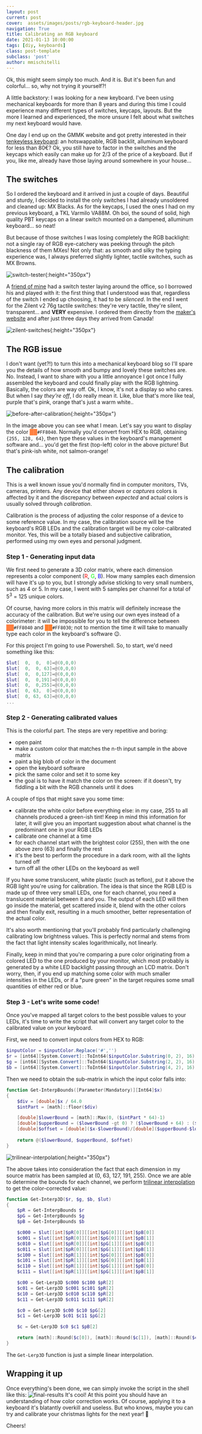 ```yaml
---
layout: post
current: post
cover:  assets/images/posts/rgb-keyboard-header.jpg
navigation: True
title: Calibrating an RGB keyboard
date: 2021-01-13 10:00:00
tags: [diy, keyboards]
class: post-template
subclass: 'post'
author: mmischitelli
---
```


Ok, this might seem simply too much. And it is. But it's been fun and colorful... so, why not trying it yourself?!

A little backstory: I was looking for a new keyboard. I've been using mechanical keyboards for more than 8 years and during this time I could experience many different types of switches, keycaps, layouts. But the more I learned and experienced, the more unsure I felt about what switches my next keyboard would have.

One day I end up on the GMMK website and got pretty interested in their [tenkeyless keyboard](https://www.pcgamingrace.com/products/gmmk-tkl-tenkeyless-brown-switch): an hotswappable, RGB backlit, alluminum keyboard for less than 80€? Ok, you still have to factor in the switches and the keycaps which easily can make up for 2/3 of the price of a keyboard. But if you, like me, already have those laying around somewhere in your house...

## The switches

So I ordered the keyboard and it arrived in just a couple of days. Beautiful and sturdy, I decided to install the only switches I had already unsoldered and cleaned up: MX Blacks. As for the keycaps, I used the ones I had on my previous keyboard, a TKL Varmilo VA88M. Oh boi, the sound of solid, high quality PBT keycaps on a linear switch mounted on a dampened, alluminum keyboard... so neat!

But because of those switches I was losing completely the RGB backlight: not a single ray of RGB eye-catchery was peeking through the pitch blackness of them MXes! Not only that: as smooth and silky the typing experience was, I always preferred slightly lighter, tactile switches, such as MX Browns.

![switch-tester](/assets/images/posts/switch-tester.jpg "72 switches tester"){:height="350px"}

A [friend of mine](https://ubik.dev/) had a switch tester laying around the office, so I borrowed his and played with it: the first thing that I understood was that, regardless of the switch I ended up choosing, it had to be *silenced*. In the end I went for the Zilent v2 76g tactile switches: they're very tactile, they're silent, transparent... and **VERY** expensive. I ordered them directly from the [maker's website](https://zealpc.net/products/zilent) and after just three days they arrived from Canada!

![zilent-switches](/assets/images/posts/zilent-switches.jpg "Zilent v2 76g switches"){:height="350px"}

## The RGB issue

I don't want (yet?!) to turn this into a mechanical keyboard blog so I'll spare you the details of how smooth and bumpy and lovely these switches are. No. Instead, I want to share with you a little annoyance I got once I fully assembled the keyboard and could finally play with the RGB lightning. Basically, the colors are way off. Ok, I know, it's not a display so who cares. But when I say *they're off*, I do really mean it. Like, blue that's more like teal, purple that's pink, orange that's just a warm white.. 

![before-after-calibration](/assets/images/posts/rgb-before-after.jpg "Before / after calibration"){:height="350px"}

In the image above you can see what I mean. Let's say you want to display the color <span style="color:#FF8040">██</span>`#FF8040`. Normally you'd convert from HEX to RGB, obtaining `{255, 128, 64}`, then type these values in the keyboard's management software and... you'd get the first (top-left) color in the above picture! But that's pink-ish white, not salmon-orange!

## The calibration

This is a well known issue you'd normally find in computer monitors, TVs, cameras, printers. Any device that either *shows* or *captures* colors is affected by it and the discrepancy between *expected* and actual colors is usually solved through *calibration*.

Calibration is the process of adjusting the color response of a device to some reference value. In my case, the calibration source will be the keyboard's RGB LEDs and the calibration target will be my color-calibrated monitor. Yes, this will be a totally biased and subjective calibration, performed using my own eyes and personal judgment.

### Step 1 - Generating input data
We first need to generate a 3D color matrix, where each dimension represents a color component (<span style="color:#FF0000">R</span>, <span style="color:#00FF00">G</span>, <span style="color:#0000FF">B</span>). How many samples each dimension will have it's up to you, but I strongly advise sticking to very small numbers, such as 4 or 5. In my case, I went with 5 samples per channel for a total of 5<sup>3</sup> = 125 unique colors.

Of course, having more colors in this matrix will definitely increase the accuracy of the calibration. But we're using our own eyes instead of a colorimeter: it will be impossible for you to tell the difference between <span style="color:#FF8040">██</span>`#FF8040` and <span style="color:#FF8030">██</span>`#FF8030`; not to mention the time it will take to manually type each color in the keyboard's software 😉.

For this project I'm going to use Powershell. So, to start, we'd need something like this:
```powershell
$lut[  0,  0,  0]=@(0,0,0)
$lut[  0,  0, 63]=@(0,0,0)
$lut[  0,  0,127]=@(0,0,0)
$lut[  0,  0,191]=@(0,0,0)
$lut[  0,  0,255]=@(0,0,0)
$lut[  0, 63,  0]=@(0,0,0)
$lut[  0, 63, 63]=@(0,0,0)
...
```

### Step 2 - Generating calibrated values
This is the colorful part. The steps are very repetitive and boring:
* open paint
* make a custom color that matches the n-th input sample in the above matrix
* paint a big blob of color in the document
* open the keyboard software
* pick the same color and set it to some key
* the goal is to have it match the color on the screen: if it doesn't, try fiddling a bit with the RGB channels until it does

A couple of tips that might save you some time:
* calibrate the white color before everything else: in my case, 255 to all channels produced a green-ish tint! Keep in mind this information for later, it will give you an important suggestion about what channel is the predominant one in your RGB LEDs
* calibrate one channel at a time
* for each channel start with the brightest color (255), then with the one above zero (63) and finally the rest
* it's the best to perform the procedure in a dark room, with all the lights turned off
* turn off all the other LEDs on the keyboard as well

If you have some translucent, white plastic (such as teflon), put it above the RGB light you're using for calibration. The idea is that since the RGB LED is made up of three very small LEDs, one for each channel, you need a translucent material between it and you. The output of each LED will then go inside the material, get scattered inside it, blend with the other colors and then finally exit, resulting in a much smoother, better representation of the actual color.

It's also worth mentioning that you'll probably find particularly challenging calibrating low brightness values. This is perfectly normal and stems from the fact that light intensity scales logarithmically, not linearly.

Finally, keep in mind that you're comparing a pure color originating from a colored LED to the one produced by your monitor, which most probably is generated by a white LED backlight passing through an LCD matrix. Don't worry, then, if you end up matching some color with much smaller intensities in the LEDs, or if a "pure green" in the target requires some small quantities of either red or blue.

### Step 3 - Let's write some code!
Once you've mapped all target colors to the best possible values to your LEDs, it's time to write the script that will convert any target color to the calibrated value on your keyboard.

First, we need to convert input colors from HEX to RGB:

```powershell
$inputColor = $inputColor.Replace('#','')
$r = [int64][System.Convert]::ToInt64($inputColor.Substring(0, 2), 16)
$g = [int64][System.Convert]::ToInt64($inputColor.Substring(2, 2), 16)
$b = [int64][System.Convert]::ToInt64($inputColor.Substring(4, 2), 16)
```

Then we need to obtain the sub-matrix in which the input color falls into:

```powershell
function Get-InterpBounds([Parameter(Mandatory)][Int64]$x)
{
    $div = [double]$x / 64.0
    $intPart = [math]::floor($div)

    [double]$lowerBound = [math]::Max(0, ($intPart * 64)-1)
    [double]$upperBound = ($lowerBound -gt 0) ? ($lowerBound + 64) : ($lowerBound + 63)
    [double]$offset = [double]($x-$lowerBound)/[double]($upperBound-$lowerBound)
    
    return @($lowerBound, $upperBound, $offset)
}
```

![trilinear-interpolation](/assets/images/posts/rgb-trilinear-interp.jpg "Trilinear interpolation"){:height="350px"}

The above takes into consideration the fact that each dimension in my source matrix has been sampled at (0, 63, 127, 191, 255). Once we are able to determine the bounds for each channel, we perform [trilinear interpolation](https://en.wikipedia.org/wiki/Trilinear_interpolation) to get the color-corrected value:

```powershell
function Get-Interp3D($r, $g, $b, $lut)
{
    $pR = Get-InterpBounds $r
    $pG = Get-InterpBounds $g
    $pB = Get-InterpBounds $b

    $c000 = $lut[[int]$pR[0]][[int]$pG[0]][[int]$pB[0]]
    $c001 = $lut[[int]$pR[0]][[int]$pG[0]][[int]$pB[1]]
    $c010 = $lut[[int]$pR[0]][[int]$pG[1]][[int]$pB[0]]
    $c011 = $lut[[int]$pR[0]][[int]$pG[1]][[int]$pB[1]]
    $c100 = $lut[[int]$pR[1]][[int]$pG[0]][[int]$pB[0]]
    $c101 = $lut[[int]$pR[1]][[int]$pG[0]][[int]$pB[1]]
    $c110 = $lut[[int]$pR[1]][[int]$pG[1]][[int]$pB[0]]
    $c111 = $lut[[int]$pR[1]][[int]$pG[1]][[int]$pB[1]]

    $c00 = Get-Lerp3D $c000 $c100 $pR[2]
    $c01 = Get-Lerp3D $c001 $c101 $pR[2]
    $c10 = Get-Lerp3D $c010 $c110 $pR[2]
    $c11 = Get-Lerp3D $c011 $c111 $pR[2]

    $c0 = Get-Lerp3D $c00 $c10 $pG[2]
    $c1 = Get-Lerp3D $c01 $c11 $pG[2]

    $c = Get-Lerp3D $c0 $c1 $pB[2]

    return [math]::Round($c[0]), [math]::Round($c[1]), [math]::Round($c[2])
}
```

The `Get-Lerp3D` function is just a simple linear interpolation.

## Wrapping it up

Once everything's been done, we can simply invoke the script in the shell like this:
![final-results](/assets/images/posts/rgb-final-result.jpg "Obtaining color-corrected values in powershell")
It's cool! At this point you should have an understanding of how color correction works. Of course, applying it to a keyboard it's blatantly overkill and useless. But who knows, maybe you can try and calibrate your christmas lights for the next year! 🤣

Cheers!